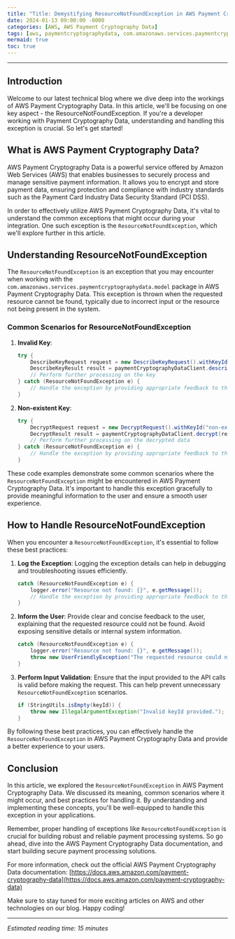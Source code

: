 ```yaml
---
title: "Title: Demystifying ResourceNotFoundException in AWS Payment Cryptography Data"
date: 2024-01-13 09:00:00 -0000
categories: [AWS, AWS Payment Cryptography Data]
tags: [aws, paymentcryptographydata, com.amazonaws.services.paymentcryptographydata.model]
mermaid: true
toc: true
---
```



---

## Introduction

Welcome to our latest technical blog where we dive deep into the workings of AWS Payment Cryptography Data. In this article, we'll be focusing on one key aspect - the ResourceNotFoundException. If you're a developer working with Payment Cryptography Data, understanding and handling this exception is crucial. So let's get started!

## What is AWS Payment Cryptography Data?

AWS Payment Cryptography Data is a powerful service offered by Amazon Web Services (AWS) that enables businesses to securely process and manage sensitive payment information. It allows you to encrypt and store payment data, ensuring protection and compliance with industry standards such as the Payment Card Industry Data Security Standard (PCI DSS).

In order to effectively utilize AWS Payment Cryptography Data, it's vital to understand the common exceptions that might occur during your integration. One such exception is the `ResourceNotFoundException`, which we'll explore further in this article.

## Understanding ResourceNotFoundException

The `ResourceNotFoundException` is an exception that you may encounter when working with the `com.amazonaws.services.paymentcryptographydata.model` package in AWS Payment Cryptography Data. This exception is thrown when the requested resource cannot be found, typically due to incorrect input or the resource not being present in the system.

### Common Scenarios for ResourceNotFoundException

1. **Invalid Key**:
   ```java
   try {
       DescribeKeyRequest request = new DescribeKeyRequest().withKeyId("invalid-key");
       DescribeKeyResult result = paymentCryptographyDataClient.describeKey(request);
       // Perform further processing on the key
   } catch (ResourceNotFoundException e) {
       // Handle the exception by providing appropriate feedback to the user
   }
   ```

2. **Non-existent Key**:
   ```java
   try {
       DecryptRequest request = new DecryptRequest().withKeyId("non-existent-key").withCiphertextBlob(ciphertextBlob);
       DecryptResult result = paymentCryptographyDataClient.decrypt(request);
       // Perform further processing on the decrypted data
   } catch (ResourceNotFoundException e) {
       // Handle the exception by providing appropriate feedback to the user
   }
   ```

These code examples demonstrate some common scenarios where the `ResourceNotFoundException` might be encountered in AWS Payment Cryptography Data. It's important to handle this exception gracefully to provide meaningful information to the user and ensure a smooth user experience.

## How to Handle ResourceNotFoundException

When you encounter a `ResourceNotFoundException`, it's essential to follow these best practices:

1. **Log the Exception**: Logging the exception details can help in debugging and troubleshooting issues efficiently.
   ```java
   catch (ResourceNotFoundException e) {
       logger.error("Resource not found: {}", e.getMessage());
       // Handle the exception by providing appropriate feedback to the user
   }
   ```

2. **Inform the User**: Provide clear and concise feedback to the user, explaining that the requested resource could not be found. Avoid exposing sensitive details or internal system information.
   ```java
   catch (ResourceNotFoundException e) {
       logger.error("Resource not found: {}", e.getMessage());
       throw new UserFriendlyException("The requested resource could not be found.");
   }
   ```

3. **Perform Input Validation**: Ensure that the input provided to the API calls is valid before making the request. This can help prevent unnecessary `ResourceNotFoundException` scenarios.
   ```java
   if (StringUtils.isEmpty(keyId)) {
       throw new IllegalArgumentException("Invalid keyId provided.");
   }
   ```

By following these best practices, you can effectively handle the `ResourceNotFoundException` in AWS Payment Cryptography Data and provide a better experience to your users.

## Conclusion

In this article, we explored the `ResourceNotFoundException` in AWS Payment Cryptography Data. We discussed its meaning, common scenarios where it might occur, and best practices for handling it. By understanding and implementing these concepts, you'll be well-equipped to handle this exception in your applications.

Remember, proper handling of exceptions like `ResourceNotFoundException` is crucial for building robust and reliable payment processing systems. So go ahead, dive into the AWS Payment Cryptography Data documentation, and start building secure payment processing solutions.

For more information, check out the official AWS Payment Cryptography Data documentation: [https://docs.aws.amazon.com/payment-cryptography-data](https://docs.aws.amazon.com/payment-cryptography-data)

Make sure to stay tuned for more exciting articles on AWS and other technologies on our blog. Happy coding!

---

*Estimated reading time: 15 minutes*